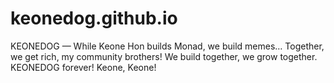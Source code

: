 # keonedog.github.io
KEONEDOG — While Keone Hon builds Monad, we build memes… Together, we get rich, my community brothers! We build together, we grow together. KEONEDOG forever! Keone, Keone!
